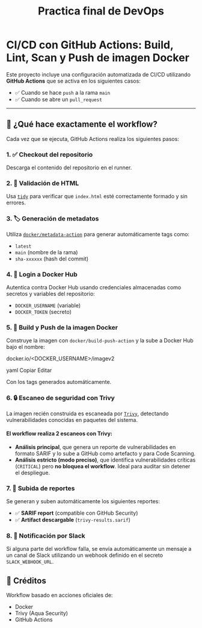 <header>

# Practica final de DevOps

</header>

# CI/CD con GitHub Actions: Build, Lint, Scan y Push de imagen Docker

Este proyecto incluye una configuración automatizada de CI/CD utilizando **GitHub Actions** que se activa en los siguientes casos:

- ✅ Cuando se hace `push` a la rama `main`
- ✅ Cuando se abre un `pull_request`

---

## 🔧 ¿Qué hace exactamente el workflow?

Cada vez que se ejecuta, GitHub Actions realiza los siguientes pasos:

### 1. ✅ Checkout del repositorio
Descarga el contenido del repositorio en el runner.

### 2. 🧹 Validación de HTML
Usa [`tidy`](https://www.html-tidy.org/) para verificar que `index.html` esté correctamente formado y sin errores.

### 3. 🏷️ Generación de metadatos
Utiliza [`docker/metadata-action`](https://github.com/docker/metadata-action) para generar automáticamente tags como:
- `latest`
- `main` (nombre de la rama)
- `sha-xxxxxx` (hash del commit)

### 4. 🔐 Login a Docker Hub
Autentica contra Docker Hub usando credenciales almacenadas como secretos y variables del repositorio:
- `DOCKER_USERNAME` (variable)
- `DOCKER_TOKEN` (secreto)

### 5. 🐳 Build y Push de la imagen Docker
Construye la imagen con `docker/build-push-action` y la sube a Docker Hub bajo el nombre:

docker.io/<DOCKER_USERNAME>/imagev2

yaml
Copiar
Editar

Con los tags generados automáticamente.

### 6. 🔒 Escaneo de seguridad con Trivy
La imagen recién construida es escaneada por [`Trivy`](https://github.com/aquasecurity/trivy), detectando vulnerabilidades conocidas en paquetes del sistema.

#### El workflow realiza 2 escaneos con Trivy:
- **Análisis principal**, que genera un reporte de vulnerabilidades en formato SARIF y lo sube a GitHub como artefacto y para Code Scanning.
- **Análisis estricto (modo preciso)**, que identifica vulnerabilidades críticas (`CRITICAL`) pero **no bloquea el workflow**. Ideal para auditar sin detener el despliegue.


### 7. 📄 Subida de reportes
Se generan y suben automáticamente los siguientes reportes:
- ✅ **SARIF report** (compatible con GitHub Security)
- ✅ **Artifact descargable** (`trivy-results.sarif`)

### 8. 📣 Notificación por Slack
Si alguna parte del workflow falla, se envía automáticamente un mensaje a un canal de Slack utilizando un webhook definido en el secreto `SLACK_WEBHOOK_URL`.

## 🤝 Créditos

Workflow basado en acciones oficiales de:
- Docker
- Trivy (Aqua Security)
- GitHub Actions
